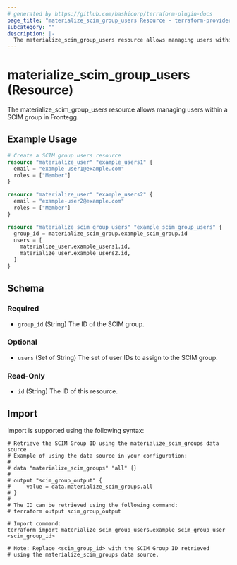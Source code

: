 ```yaml
---
# generated by https://github.com/hashicorp/terraform-plugin-docs
page_title: "materialize_scim_group_users Resource - terraform-provider-materialize"
subcategory: ""
description: |-
  The materialize_scim_group_users resource allows managing users within a SCIM group in Frontegg.
---
```


# materialize_scim_group_users (Resource)

The materialize_scim_group_users resource allows managing users within a SCIM group in Frontegg.

## Example Usage

```terraform
# Create a SCIM group users resource
resource "materialize_user" "example_users1" {
  email = "example-user1@example.com"
  roles = ["Member"]
}

resource "materialize_user" "example_users2" {
  email = "example-user2@example.com"
  roles = ["Member"]
}

resource "materialize_scim_group_users" "example_scim_group_users" {
  group_id = materialize_scim_group.example_scim_group.id
  users = [
    materialize_user.example_users1.id,
    materialize_user.example_users2.id,
  ]
}
```

<!-- schema generated by tfplugindocs -->
## Schema

### Required

- `group_id` (String) The ID of the SCIM group.

### Optional

- `users` (Set of String) The set of user IDs to assign to the SCIM group.

### Read-Only

- `id` (String) The ID of this resource.

## Import

Import is supported using the following syntax:

```shell
# Retrieve the SCIM Group ID using the materialize_scim_groups data source
# Example of using the data source in your configuration:
#
# data "materialize_scim_groups" "all" {}
#
# output "scim_group_output" {
#     value = data.materialize_scim_groups.all
# }
#
# The ID can be retrieved using the following command:
# terraform output scim_group_output

# Import command:
terraform import materialize_scim_group_users.example_scim_group_user <scim_group_id>

# Note: Replace <scim_group_id> with the SCIM Group ID retrieved
# using the materialize_scim_groups data source.
```
